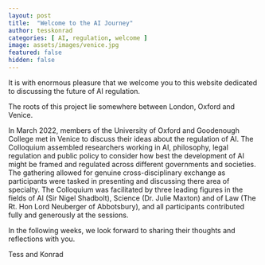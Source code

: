 ```yaml
---
layout: post
title:  "Welcome to the AI Journey"
author: tesskonrad
categories: [ AI, regulation, welcome ]
image: assets/images/venice.jpg
featured: false
hidden: false
---
```


It is with enormous pleasure that we welcome you to this website dedicated to discussing the future of AI regulation.

The roots of this project lie somewhere between London, Oxford and Venice.

In March 2022, members of the University of Oxford and Goodenough College met in Venice to discuss their ideas about the regulation of AI. The Colloquium assembled researchers working in AI, philosophy, legal regulation and public policy to consider how best the development of AI might be framed and regulated across different governments and societies. The gathering allowed for genuine cross-disciplinary exchange as participants were tasked in presenting and discussing there area of specialty. The Colloquium was facilitated by three leading figures in the fields of AI (Sir Nigel Shadbolt), Science (Dr. Julie Maxton) and of Law (The Rt. Hon Lord Neuberger of Abbotsbury), and all participants contributed fully and generously at the sessions. 

In the following weeks, we look forward to sharing their thoughts and reflections with you.

Tess and Konrad
